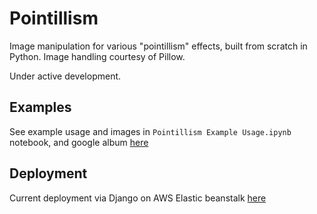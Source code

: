 # Pointillism
Image manipulation for various "pointillism" effects, built from scratch in Python. Image handling courtesy of Pillow. 

Under active development.

## Examples
See example usage and images in `Pointillism Example Usage.ipynb` notebook, and google album [here](https://photos.app.goo.gl/SAQ1DMLrkVxoyjGB3)

## Deployment
Current deployment via Django on AWS Elastic beanstalk [here](http://myproject.p5s78dnxbs.us-west-2.elasticbeanstalk.com/myapp)
